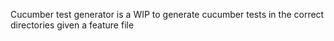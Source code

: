 Cucumber test generator is a WIP to generate cucumber tests in the correct directories given a feature file